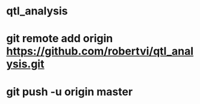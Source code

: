 # qtl_analysis
# git remote add origin https://github.com/robertvi/qtl_analysis.git 
# git push -u origin master 
